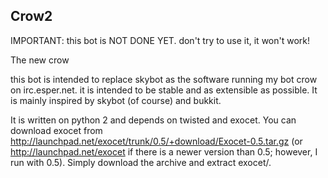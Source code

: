 Crow2
-----

IMPORTANT: this bot is NOT DONE YET. don't try to use it, it won't work!

The new crow

this bot is intended to replace skybot as the software running my bot crow on irc.esper.net. it is intended to be stable and as extensible as possible. It is mainly inspired by skybot (of course) and bukkit.

It is written on python 2 and depends on twisted and exocet. You can download exocet from http://launchpad.net/exocet/trunk/0.5/+download/Exocet-0.5.tar.gz (or http://launchpad.net/exocet if there is a newer version than 0.5; however, I run with 0.5). Simply download the archive and extract exocet/.

